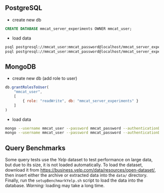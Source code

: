 ## PostgreSQL

- create new db
```sql
CREATE DATABASE mmcat_server_experiments OWNER mmcat_user;
```
- load data
```sh
psql postgresql://mmcat_user:mmcat_password@localhost/mmcat_server_experiments?sslmode=require -f createPostgresql.sql
psql postgresql://mmcat_user:mmcat_password@localhost/mmcat_server_experiments?sslmode=require -f setupPostgresql.sql
```

## MongoDB

- create new db (add role to user)
```js
db.grantRolesToUser(
    "mmcat_user",
    [
        { role: "readWrite", db: "mmcat_server_experiments" }
    ]
)
```
- load data
```sh
mongo --username mmcat_user --password mmcat_password --authenticationDatabase admin localhost:27017/mmcat_server_experiments setupMongodb.js
mongo --username mmcat_user --password mmcat_password --authenticationDatabase admin localhost:27017/mmcat_server_experiments initialUserData.js
```

## Query Benchmarks

Some query tests use the *Yelp* dataset to test performance on large data, but due to its size, it is not loaded automatically. To load the dataset, download it from <https://business.yelp.com/data/resources/open-dataset/>, then insert either the archive or extracted data into the `data/` directory. Finally, run the `setupBenchmarkYelp.sh` script to load the data into the database. *Warning:* loading may take a long time.
